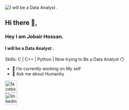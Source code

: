 ![I will be a Data Analyst .](  https://media.licdn.com/dms/image/v2/D5616AQFQVqZwgfsZYA/profile-displaybackgroundimage-shrink_350_1400/profile-displaybackgroundimage-shrink_350_1400/0/1727548380922?e=1732752000&v=beta&t=wEGAzlP72jAjeuUzJaVghJ1SyZasTEkRH5lD4CU357s)

## Hi there 👋,
### Hey I am Jobair Hossan.
#### I will be a Data Analyst .

Skills: C | C++ | Python  | Now trying  to Be a  Data  Analyst 😶

- 🔭 I’m currently working on My self 
- 💬 Ask me about Humanity  


 
[<img src='https://cdn.jsdelivr.net/npm/simple-icons@3.0.1/icons/facebook.svg' alt='facebook' height='40'>](https://www.facebook.com/mdjobair.hossan.58)  
 [<img src='https://cdn.jsdelivr.net/npm/simple-icons@3.0.1/icons/linkedin.svg' alt='linkedin' height='40'>](https://www.linkedin.com/in/jobayer-hossan/)  







